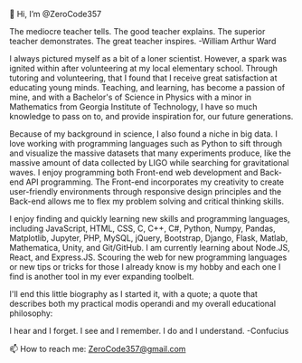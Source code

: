 👋 Hi, I’m @ZeroCode357

The mediocre teacher tells. The good teacher explains. The superior teacher demonstrates. The great teacher inspires.
    -William Arthur Ward


I always pictured myself as a bit of a loner scientist. However, a spark was ignited within after volunteering at my local elementary school.
Through tutoring and volunteering, that I found that I receive great satisfaction at educating young minds.
Teaching, and learning, has become a passion of mine, and with a Bachelor's of Science in Physics with a minor in Mathematics from Georgia Institute of Technology, I have so much knowledge to pass on to, and provide inspiration for, our future generations. 

Because of my background in science, I also found a niche in big data. 
I love working with programming languages such as Python to sift through and visualize the massive datasets that many experiments produce, like the massive amount of data collected by LIGO while searching for gravitational waves. 
I enjoy programming both Front-end web development and Back-end API programming. 
The Front-end incorporates my creativity to create user-friendly environments through responsive design principles and the Back-end allows me to flex my problem solving and critical thinking skills. 

I enjoy finding and quickly learning new skills and programming languages, including JavaScript, HTML, CSS, C, C++, C#, Python, Numpy, Pandas, Matplotlib, Jupyter, PHP, MySQL, jQuery, Bootstrap, Django, Flask, Matlab, Mathematica, Unity, and Git/GitHub. 
I am currently learning about Node.JS, React, and Express.JS. 
Scouring the web for new programming languages or new tips or tricks for those I already know is my hobby and each one I find is another tool in my ever expanding toolbelt.

I'll end this little biography as I started it, with a quote; a quote that describes both my practical modis operandi and my overall educational philosophy:

I hear and I forget. I see and I remember. I do and I understand.
        -Confucius

📫 How to reach me: ZeroCode357@gmail.com
